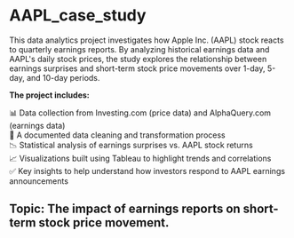 # AAPL_case_study
This data analytics project investigates how Apple Inc. (AAPL) stock reacts to quarterly earnings reports. By analyzing historical earnings data and AAPL's daily stock prices, the study explores the relationship between earnings surprises and short-term stock price movements over 1-day, 5-day, and 10-day periods.

**The project includes:**

📊 Data collection from Investing.com (price data) and AlphaQuery.com (earnings data)  
🧹 A documented data cleaning and transformation process  
📉 Statistical analysis of earnings surprises vs. AAPL stock returns  
📈 Visualizations built using Tableau to highlight trends and correlations  
✅ Key insights to help understand how investors respond to AAPL earnings announcements  

## Topic: The impact of earnings reports on short-term stock price movement.






